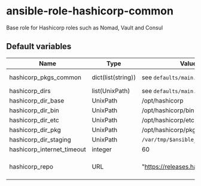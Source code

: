 # ansible-role-hashicorp-common
Base role for Hashicorp roles such as Nomad, Vault and Consul

## Default variables
| Name | Type | Value | Comment |
| ---- | ---- | ----- | ------  |
| hashicorp_pkgs_common | dict(list(string)) | see `defaults/main.yml` |  keyed by OS family |
| hashicorp_dirs | list(UnixPath) | see `defaults/main.yml` | dirs to create |
| hashicorp_dir_base | UnixPath | /opt/hashicorp ||
| hashicorp_dir_bin | UnixPath | /opt/hashicorp/bin ||
| hashicorp_dir_etc | UnixPath | /opt/hashicorp/etc ||
| hashicorp_dir_pkg | UnixPath | /opt/hashicorp/pkg ||
| hashicorp_dir_staging | UnixPath | `/var/tmp/$ansible_user_id` ||
| hashicorp_internet_timeout | integer | 60 | units=seconds |
| hashicorp_repo | URL | "https://releases.hashicorp.com" | where the downloads live |
